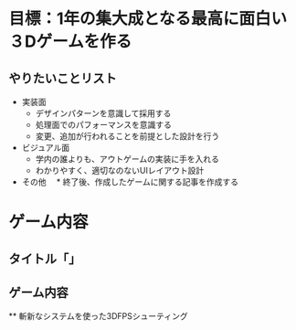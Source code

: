# 目標：1年の集大成となる最高に面白い３Dゲームを作る

## やりたいことリスト
* 実装面
  * デザインパターンを意識して採用する
  * 処理面でのパフォーマンスを意識する
  * 変更、追加が行われることを前提とした設計を行う
* ビジュアル面
  * 学内の誰よりも、アウトゲームの実装に手を入れる
  * わかりやすく、適切なのないUIレイアウト設計
* その他
　* 終了後、作成したゲームに関する記事を作成する

# ゲーム内容
## タイトル「」
## ゲーム内容
** 斬新なシステムを使った3DFPSシューティング
